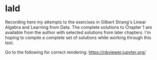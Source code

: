 # lald

Recording here my attempts to the exercises in Gilbert Strang's Linear Algebra and Learning from Data. The complete solutions to Chapter 1 are available from the author with selected solutions from later chapters. I'm hoping to compile a complete set of solutions while working through this text. 

Go to the following for correct rendering:
https://nbviewer.jupyter.org/

